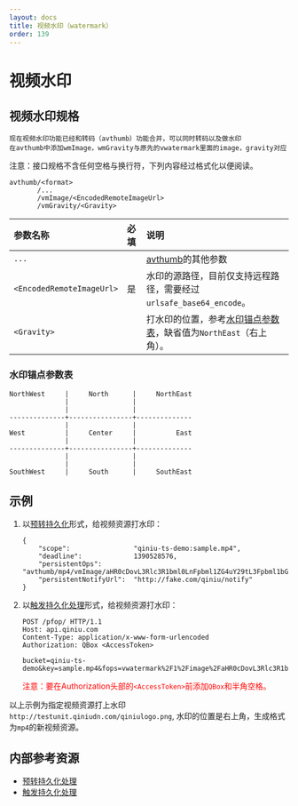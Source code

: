 ```yaml
---
layout: docs
title: 视频水印（watermark）
order: 139
---
```

<a id="vwatermark"></a>
# 视频水印

<a id="vwatermark-spec"></a>
## 视频水印规格

```
现在视频水印功能已经和转码（avthumb）功能合并，可以同时转码以及做水印
在avthumb中添加wmImage，wmGravity与原先的vwatermark里面的image，gravity对应

```

注意：接口规格不含任何空格与换行符，下列内容经过格式化以便阅读。  

```
avthumb/<format>
       /...
       /vmImage/<EncodedRemoteImageUrl>
       /vmGravity/<Gravity>
```

参数名称                   | 必填 | 说明
:------------------------- | :--- | :---------------------------------
`...`                      |      | [avthumb](avthumb.html)的其他参数 
`<EncodedRemoteImageUrl>`  | 是   | 水印的源路径，目前仅支持远程路径，需要经过`urlsafe_base64_encode`。
`<Gravity>`                |      | 打水印的位置，参考[水印锚点参数表](#vwatermark-anchor-spec)，缺省值为`NorthEast`（右上角）。

<a id="vwatermark-anchor-spec"></a>
### 水印锚点参数表

```
NorthWest     |     North      |     NorthEast
              |                |    
              |                |    
--------------+----------------+--------------
              |                |    
West          |     Center     |          East 
              |                |    
--------------+----------------+--------------
              |                |    
              |                |    
SouthWest     |     South      |     SouthEast
```

<a id="vwatermark-samples"></a>
## 示例

1. 以[预转持久化][persistentOpsHref]形式，给视频资源打水印：  

	```
    {
        "scope":                "qiniu-ts-demo:sample.mp4",
        "deadline":             1390528576,
        "persistentOps":        "avthumb/mp4/vmImage/aHR0cDovL3Rlc3R1bml0LnFpbml1ZG4uY29tL3Fpbml1bG9nby5wbmc=/vmGravity/NorthEast",
        "persistentNotifyUrl":  "http://fake.com/qiniu/notify"
    }
	```

2. 以[触发持久化处理][pfopHref]形式，给视频资源打水印：  

	```
    POST /pfop/ HTTP/1.1
    Host: api.qiniu.com  
    Content-Type: application/x-www-form-urlencoded  
    Authorization: QBox <AccessToken>  

    bucket=qiniu-ts-demo&key=sample.mp4&fops=vwatermark%2F1%2Fimage%2FaHR0cDovL3Rlc3R1bml0LnFpbml1ZG4uY29tL3Fpbml1bG9nby5wbmc%3D%2Fgravity%2FNorthEast%2Fformat%2Fmp4&notifyURL=http%3A%2F%2Ffake.com%2Fqiniu%2Fnotify
	```

	<span style="color: red;">注意：要在Authorization头部的`<AccessToken>`前添加`QBox`和半角空格。</span>

以上示例为指定视频资源打上水印`http://testunit.qiniudn.com/qiniulogo.png`, 水印的位置是右上角，生成格式为`mp4`的新视频资源。

<a id="avthumb-internal-resources"></a>
## 内部参考资源

- [预转持久化处理][persistentOpsHref]
- [触发持久化处理][pfopHref]

[persistentOpsHref]: ../../security/put-policy.html#put-policy-persistent-ops "预转持久化处理"
[pfopHref]:          ../pfop/pfop.html                                        "触发持久化处理"
[pfopNotificationHref]: ../pfop/pfop.html#pfop-notification                   "持久化处理结果通知"

